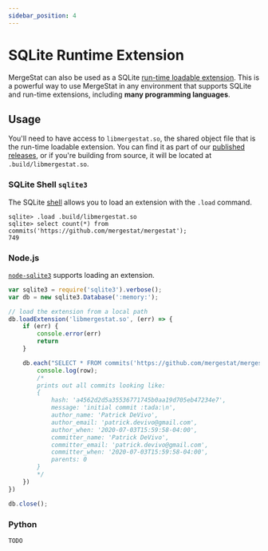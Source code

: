 ```yaml
---
sidebar_position: 4
---
```


# SQLite Runtime Extension

MergeStat can also be used as a SQLite [run-time loadable extension](https://www.sqlite.org/loadext.html).
This is a powerful way to use MergeStat in any environment that supports SQLite and run-time extensions, including **many programming languages**.

## Usage

You'll need to have access to `libmergestat.so`, the shared object file that is the run-time loadable extension.
You can find it as part of our [published releases](https://github.com/mergestat/mergestat/releases/), or if you're building from source, it will be located at `.build/libmergestat.so`.

### SQLite Shell `sqlite3`

The SQLite [shell](https://sqlite.org/cli.html) allows you to load an extension with the `.load` command.

```
sqlite> .load .build/libmergestat.so
sqlite> select count(*) from commits('https://github.com/mergestat/mergestat');
749
```

### Node.js

[`node-sqlite3`](https://github.com/mapbox/node-sqlite3) supports loading an extension.

```javascript
var sqlite3 = require('sqlite3').verbose();
var db = new sqlite3.Database(':memory:');

// load the extension from a local path
db.loadExtension('libmergestat.so', (err) => {
    if (err) {
        console.error(err)
        return
    }

    db.each("SELECT * FROM commits('https://github.com/mergestat/mergestat')", (err, row) => {
        console.log(row);
        /* 
        prints out all commits looking like:
        {
            hash: 'a4562d2d5a35536771745b0aa19d705eb47234e7',
            message: 'initial commit :tada:\n',
            author_name: 'Patrick DeVivo',
            author_email: 'patrick.devivo@gmail.com',
            author_when: '2020-07-03T15:59:58-04:00',
            committer_name: 'Patrick DeVivo',
            committer_email: 'patrick.devivo@gmail.com',
            committer_when: '2020-07-03T15:59:58-04:00',
            parents: 0
        }
        */
    })
})

db.close();
```

### Python

`TODO`